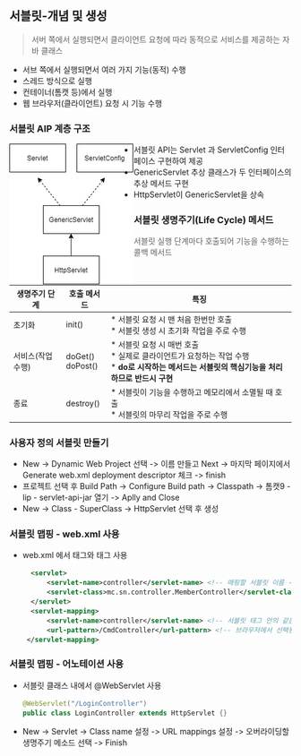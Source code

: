 ## 서블릿-개념 및 생성

> 서버 쪽에서 실행되면서 클라이언트 요청에 따라 동적으로 서비스를 제공하는 자바 클래스

* 서브 쪽에서 실행되면서 여러 가지 기능(동적) 수행
* 스레드 방식으로 실행
* 컨테이너(톰캣 등)에서 실행
* 웹 브라우저(클라이언트) 요청 시 기능 수행



### 서블릿 AIP 계층 구조

<img src="md-images/%EC%84%9C%EB%B8%94%EB%A6%BF%EA%B3%84%EC%B8%B5%EA%B5%AC%EC%A1%B0.jpg" align=left display=block>

* 서블릿 API는 Servlet 과 ServletConfig 인터페이스 구현하여 제공
* GenericServlet 추상 클래스가 두 인터페이스의 추상 메서드 구현
* HttpServlet이 GenericServlet을 상속



### 서블릿 생명주기(Life Cycle) 메서드

> 서블릿 실행 단계마다 호출되어 기능을 수행하는 콜백 메서드

| 생명주기 단계    | 호출 메서드         | 특징                                                         |
| ---------------- | ------------------- | ------------------------------------------------------------ |
| 초기화           | init()              | * 서블릿 요청 시 맨 처음 한번만 호출<br>* 서블릿 생성 시 초기화 작업을 주로 수행 |
| 서비스(작업수행) | doGet()<br>doPost() | * 서블릿 요청 시 매번 호출<br>* 실제로 클라이언트가 요청하는 작업 수행<br>* **do로 시작하는 메서드는 서블릿의 핵심기능을 처리하므로 반드시 구현** |
| 종료             | destroy()           | * 서블릿이 기능을 수행하고 메모리에서 소멸될 때 호출<br>* 서블릿의 마무리 작업을 주로 수행 |



### 사용자 정의 서블릿 만들기

* New -> Dynamic Web Project 선택 -> 이름 만들고 Next -> 마지막 페이지에서 Generate web.xml deployment descriptor 체크 -> finish
* 프로젝트 선택 후 Build Path -> Configure Build path -> Classpath -> 톰캣9 - lip - servlet-api-jar 열기 -> Aplly and Close
* New -> Class - SuperClass -> HttpServlet 선택 후 생성



### 서블릿 맵핑 - web.xml 사용

* web.xml 에서 <servlet> 태그와 <servlet-mapping> 태그 사용

  ```xml
    <servlet>
    	<servlet-name>controller</servlet-name> <!-- 매핑할 서블릿 이름 -->
    	<servlet-class>mc.sn.controller.MemberController</servlet-class> <!-- 실제로 기능을 수행할 서블릿 클래스 설정 -->
    </servlet>	
    <servlet-mapping>
    	<servlet-name>controller</servlet-name>	<!-- 서블릿 태그 안의 같은 이름으로 연결 -->
    	<url-pattern>/CmdController</url-pattern> <!-- 브라우저에서 선택된 서블릿 클래스를 대신할 이름 -->
   </servlet-mapping>      
  ```



### 서블릿 맵핑 - 어노테이션 사용

* 서블릿 클래스 내에서 @WebServlet 사용

  ```java
  @WebServlet("/LoginController") 
  public class LoginController extends HttpServlet {}
  ```

* New -> Servlet -> Class name 설정 -> URL mappings 설정 -> 오버라이딩할 생명주기 메소드 선택 -> Finish
